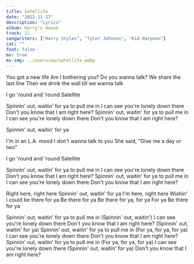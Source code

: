 ```yaml
---
title: Satellite
date: "2022-11-17"
description: "Lyrics"
album: Harry's House
track: 11
songwriters: ["Harry Styles", "Tyler Johnson", "Kid Harpoon"]
cat: ""
feat: false
mv: true
mv-img: ../overview/satellite.webp
---
```


<p className="verse-one">
You got a new life
Am I bothering you? Do you wanna talk?
We share the last line
Then we drink the wall till we wanna talk
</p>
<p className="pre-chorus">
I go 'round and 'round
Satellite
</p>
<p className="chorus">
Spinnin' out, waitin' for ya to pull me in
I can see you're lonely down there
Don't you know that I am right here?
Spinnin' out, waitin' for ya to pull me in
I can see you're lonely down there
Don't you know that I am right here?
</p>
<p className="post-chorus">
Spinnin' out, waitin' for ya
</p>
<p className="verse-two">
I'm in an L.A. mood
I don't wanna talk to you
She said, "Give me a day or two"
</p>
<p className="pre-chorus">
I go 'round and 'round
Satellite
</p>
<p className="chorus">
Spinnin' out, waitin' for ya to pull me in
I can see you're lonely down there
Don't you know that I am right here?
Spinnin' out, waitin' for ya to pull me in
I can see you're lonely down there
Don't you know that I am right here?
</p>
<p className="bridge">
Right here, right here
Spinnin' out, waitin' for ya
I'm here, right here
Wishin' I could be there for ya
Be there for ya
Be there for ya, for ya
For ya
Be there for ya
</p>
<p className="chorus">
Spinnin' out, waitin' for ya to pull me in (Spinnin' out, waitin')
I can see you're lonely down there
Don't you know that I am right here? (Spinnin' out, waitin' for ya)
Spinnin' out, waitin' for ya to pull me in (For ya, for ya, for ya)
I can see you're lonely down there
Don't you know that I am right here?
Spinnin' out, waitin' for ya to pull me in (For ya, for ya, for ya)
I can see you're lonely down there (Spinnin' out, waitin' for ya)
Don't you know that I am right here?
</p>
